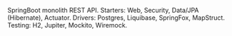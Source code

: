 SpringBoot monolith REST API.
Starters: Web, Security, Data/JPA (Hibernate), Actuator.
Drivers: Postgres, Liquibase, SpringFox, MapStruct.
Testing: H2, Jupiter, Mockito, Wiremock.